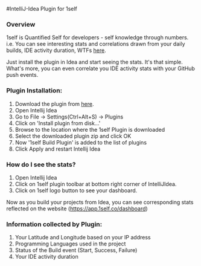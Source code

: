 #IntelliJ-Idea Plugin for 1self

### Overview

1self is Quantified Self for developers - self knowledge through numbers.
i.e. You can see interesting stats and correlations drawn from your daily builds, IDE activity duration, WTFs
<a href="https://app.1self.co">here</a>.

Just install the plugin in Idea and start seeing the stats. It's that simple. What's more, you can even correlate you IDE activity stats with your GitHub push events.

### Plugin Installation:
1. Download the plugin from <a href="http://www.quantifieddev.org/#/download">here</a>.
2. Open Intellij Idea
3. Go to File -> Settings(Ctrl+Alt+S) -> Plugins
4. Click on 'Install plugin from disk...'
5. Browse to the location where the 1self Plugin is downloaded
6. Select the downloaded plugin zip and click OK
7. Now '1self Build Plugin' is added to the list of plugins
8. Click Apply and restart Intellij Idea

### How do I see the stats?
1. Open Intellij Idea
2. Click on 1self plugin toolbar at bottom right corner of IntelliJIdea.
3. Click on 1self logo button to see your dashboard.

Now as you build your projects from Idea, you can see corresponding stats reflected on the website (https://app.1self.co/dashboard)

### Information collected by Plugin:
1. Your Latitude and Longitude based on your IP address
2. Programming Languages used in the project
3. Status of the Build event (Start, Success, Failure)
4. Your IDE activity duration
